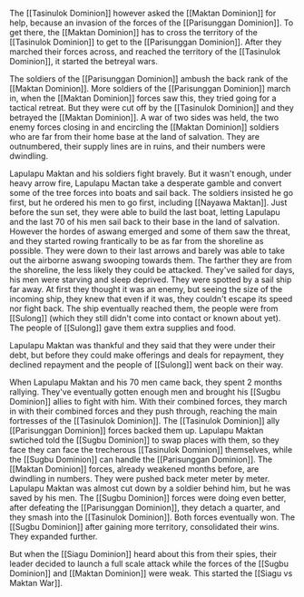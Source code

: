 The [[Tasinulok Dominion]] however asked the [[Maktan Dominion]] for help, because an invasion of the forces of the [[Parisunggan Dominion]]. To get there, the [[Maktan Dominion]] has to cross the territory of the [[Tasinulok Dominion]] to get to the [[Parisunggan Dominion]]. After they marched their forces across, and reached the territory of the [[Tasinulok Dominion]], it started the betreyal wars. 

The soldiers of the [[Parisunggan Dominion]] ambush the back rank of the [[Maktan Dominion]]. More soldiers of the [[Parisunggan Dominion]] march in, when the [[Maktan Dominion]] forces saw this, they tried going for a tactical retreat. But they were cut off by the [[Tasinulok Dominion]] and they betrayed the [[Maktan Dominion]]. A war of two sides was held, the two enemy forces closing in and encircling the [[Maktan Dominion]] soldiers who are far from their home base at the land of salvation. They are outnumbered, their supply lines are in ruins, and their numbers were dwindling. 

Lapulapu Maktan and his soldiers fight bravely. But it wasn't enough, under heavy arrow fire, Lapulapu Mactan take a desperate gamble and convert some of the tree forces into boats and sail back. The soldiers insisted he go first, but he ordered his men to go first, including [[Nayawa Maktan]]. Just before the sun set, they were able to build the last boat, letting Lapulapu and the last 70 of his men sail back to their base in the land of salvation. However the hordes of aswang emerged and some of them saw the threat, and they started rowing frantically to be as far from the shoreline as possible. They were down to their last arrows and barely was able to take out the airborne aswang swooping towards them. The farther they are from the shoreline, the less likely they could be attacked. They've sailed for days, his men were starving and sleep deprived. They were spotted by a sail ship far away. At first they thought it was an enemy, but seeing the size of the incoming ship, they knew that even if it was, they couldn't escape its speed nor fight back. The ship eventually reached them, the people were from [[Sulong]] (which they still didn't come into contact or known about yet). The people of [[Sulong]] gave them extra supplies and food. 

Lapulapu Maktan was thankful and they said that they were under their debt, but before they could make offerings and deals for repayment, they declined repayment and the people of [[Sulong]] went back on their way. 

When Lapulapu Maktan and his 70 men came back, they spent 2 months rallying. They've eventually gotten enough men and brought his [[Sugbu Dominion]] allies to fight with him. With their combined forces, they march in with their combined forces and they push through, reaching the main fortresses of the [[Tasinulok Dominion]]. The [[Tasinulok Dominion]] ally [[Parisunggan Dominion]] forces backed them up. Lapulapu Maktan swtiched told the [[Sugbu Dominion]] to swap places with them, so they face they can face the trecherous [[Tasinulok Dominion]] themselves, while the [[Sugbu Dominion]] can handle the [[Parisunggan Dominion]]. The [[Maktan Dominion]] forces, already weakened months before, are dwindling in numbers. They were pushed back meter meter by meter. Lapulapu Maktan was almost cut down by a soldier behind him, but he was saved by his men. The [[Sugbu Dominion]] forces were doing even better, after defeating the [[Parisunggan Dominion]], they detach a quarter, and they smash into the [[Tasinulok Dominion]]. Both forces eventually won. The [[Sugbu Dominion]] after gaining more territory, consolidated their wins. They expanded further. 

But when the [[Siagu Dominion]] heard about this from their spies, their leader decided to launch a full scale attack while the forces of the [[Sugbu Dominion]] and [[Maktan Dominion]] were weak. This started the [[Siagu vs Maktan War]].
